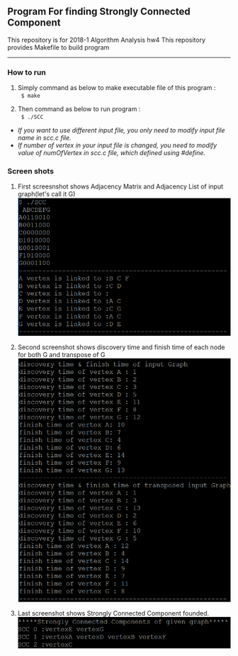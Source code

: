 ## Program For finding Strongly Connected Component ##

This repository is for 2018-1 Algorithm Analysis hw4
This repository provides Makefile to build program

-------------
### How to run ###

1. Simply command as below to make executable file of this program : <br>
<code> $ make </code>

2. Then command as below to run program : <br>
<code> $ ./SCC </code>

* *If you want to use different input file, you only need to modify input file name in scc.c file.*
* *If number of vertex in your input file is changed, you need to modify value of numOfVertex in scc.c file, which defined using #define.*

### Screen shots ###
1. First screesnshot shows Adjacency Matrix and Adjacency List of input graph(let's call it G)
![ex_screenshot](./img/screenshot1.PNG)

2. Second screenshot shows discovery time and finish time of each node for both G and transpose of G
![ex_screenshot](./img/screenshot2.PNG)

3. Last screenshot shows Strongly Connected Component founded.
![ex_screenshot](./img/screenshot3.PNG)
